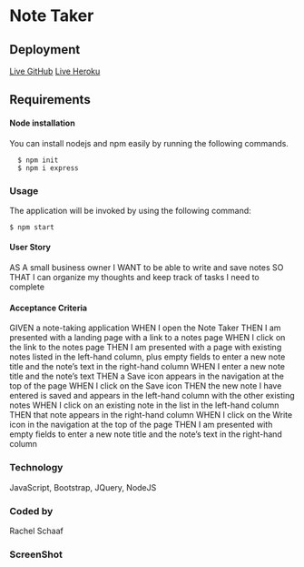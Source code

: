 # Note Taker

## Deployment
[Live GitHub](https://raesii.github.io/scribe/)
[Live Heroku](https://pure-hamlet-23274.herokuapp.com/)

## Requirements

#### Node installation

  You can install nodejs and npm easily by running the following commands.

      $ npm init
      $ npm i express

### Usage

  The application will be invoked by using the following command:
	
	$ npm start

#### User Story
AS A small business owner
I WANT to be able to write and save notes
SO THAT I can organize my thoughts and keep track of tasks I need to complete

#### Acceptance Criteria
GIVEN a note-taking application
WHEN I open the Note Taker
THEN I am presented with a landing page with a link to a notes page
WHEN I click on the link to the notes page
THEN I am presented with a page with existing notes listed in the left-hand column, plus empty fields to enter a new note title and the note’s text in the right-hand column
WHEN I enter a new note title and the note’s text
THEN a Save icon appears in the navigation at the top of the page
WHEN I click on the Save icon
THEN the new note I have entered is saved and appears in the left-hand column with the other existing notes
WHEN I click on an existing note in the list in the left-hand column
THEN that note appears in the right-hand column
WHEN I click on the Write icon in the navigation at the top of the page
THEN I am presented with empty fields to enter a new note title and the note’s text in the right-hand column

### Technology
JavaScript, Bootstrap, JQuery, NodeJS

### Coded by
Rachel Schaaf

### ScreenShot
